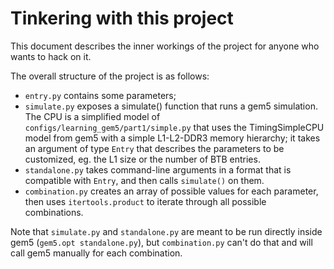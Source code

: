 # Tinkering with this project

This document describes the inner workings of the project for anyone who wants to hack on it.

The overall structure of the project is as follows:

 - `entry.py` contains some parameters;
 - `simulate.py` exposes a simulate() function that runs a gem5 simulation. The CPU is a simplified model of `configs/learning_gem5/part1/simple.py` that uses the TimingSimpleCPU model from gem5 with a simple L1-L2-DDR3 memory hierarchy; it takes an argument of type `Entry` that describes the parameters to be customized, eg. the L1 size or the number of BTB entries.
 - `standalone.py` takes command-line arguments in a format that is compatible with `Entry`, and then calls `simulate()` on them.
 - `combination.py` creates an array of possible values for each parameter, then uses `itertools.product` to iterate through all possible combinations.

Note that `simulate.py` and `standalone.py` are meant to be run directly inside gem5 (`gem5.opt standalone.py`), but `combination.py` can't do that and will call gem5 manually for each combination.